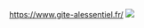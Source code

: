 https://www.gite-alessentiel.fr/ ![](https://travis-ci.org/gite-alessentiel/gite-alessentiel.github.io.svg?branch=develop)
